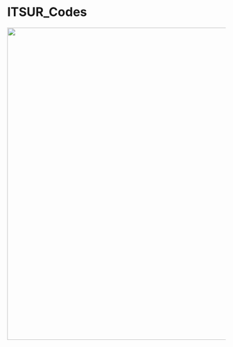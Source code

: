 # ITSUR_Codes

<img src="https://scontent.fcyw4-1.fna.fbcdn.net/v/t1.18169-9/11203065_1610207252526544_4578327884266656395_n.jpg" width="720px">
